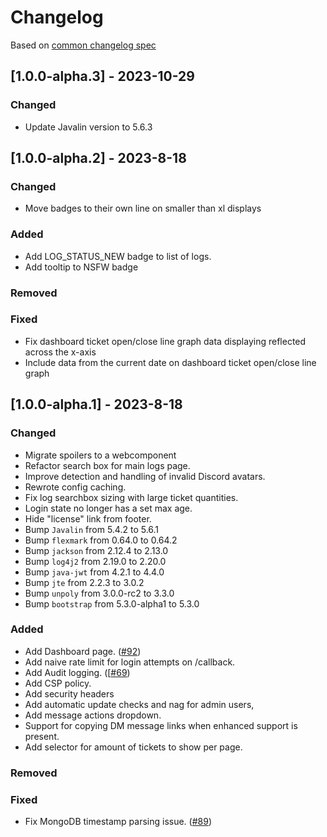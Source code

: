 # Changelog
Based on [common changelog spec](https://common-changelog.org/)

## [1.0.0-alpha.3] - 2023-10-29

### Changed

- Update Javalin version to 5.6.3

## [1.0.0-alpha.2] - 2023-8-18

### Changed

- Move badges to their own line on smaller than xl displays

### Added

- Add LOG_STATUS_NEW badge to list of logs.
- Add tooltip to NSFW badge

### Removed

### Fixed

- Fix dashboard ticket open/close line graph data displaying reflected across the x-axis
- Include data from the current date on dashboard ticket open/close line graph

## [1.0.0-alpha.1] - 2023-8-18

### Changed

- Migrate spoilers to a webcomponent
- Refactor search box for main logs page. 
- Improve detection and handling of invalid Discord avatars.
- Rewrote config caching.
- Fix log searchbox sizing with large ticket quantities.
- Login state no longer has a set max age.
- Hide "license" link from footer.
- Bump `Javalin` from 5.4.2 to 5.6.1
- Bump `flexmark` from 0.64.0 to 0.64.2
- Bump `jackson` from 2.12.4 to 2.13.0
- Bump `log4j2` from 2.19.0 to 2.20.0
- Bump `java-jwt` from 4.2.1 to 4.4.0
- Bump `jte` from 2.2.3 to 3.0.2
- Bump `unpoly` from 3.0.0-rc2 to 3.3.0
- Bump `bootstrap` from 5.3.0-alpha1 to 5.3.0


### Added

- Add Dashboard page. ([#92](https://github.com/khakers/modmail-viewer/pull/92))
- Add naive rate limit for login attempts on /callback.
- Add Audit logging. ([[#69](https://github.com/khakers/modmail-viewer/issues/69))
- Add CSP policy.
- Add security headers
- Add automatic update checks and nag for admin users,
- Add message actions dropdown.
- Support for copying DM message links when enhanced support is present.
- Add selector for amount of tickets to show per page.

### Removed

### Fixed

- Fix MongoDB timestamp parsing issue. ([#89](https://github.com/khakers/modmail-viewer/issues/89))

